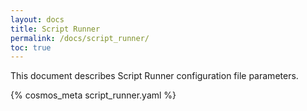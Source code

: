 ```yaml
---
layout: docs
title: Script Runner
permalink: /docs/script_runner/
toc: true
---
```

This document describes Script Runner configuration file parameters.

{% cosmos_meta script_runner.yaml %}
